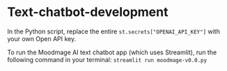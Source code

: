 # Text-chatbot-development

In the Python script, replace the entire `st.secrets["OPENAI_API_KEY"]` with your own Open API key.

To run the Moodmage AI text chatbot app (which uses Streamlit), run the following command in your terminal: `streamlit run moodmage-v0.0.py`
